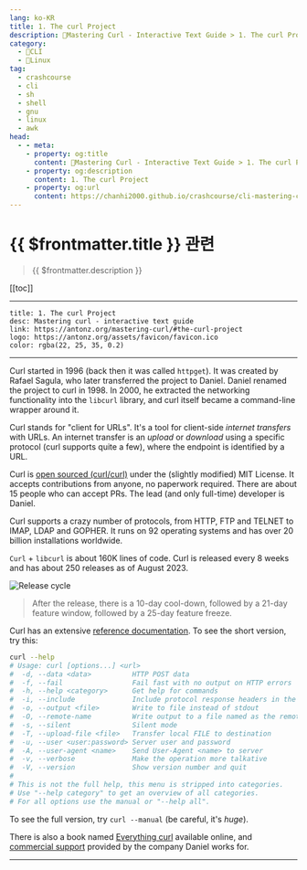 ```yaml
---
lang: ko-KR
title: 1. The curl Project
description: 🐚Mastering Curl - Interactive Text Guide > 1. The curl Project
category: 
  - 🐚CLI
  - 🐧Linux
tag: 
  - crashcourse
  - cli
  - sh
  - shell
  - gnu
  - linux
  - awk
head:
  - - meta:
    - property: og:title
      content: 🐚Mastering Curl - Interactive Text Guide > 1. The curl Project
    - property: og:description
      content: 1. The curl Project
    - property: og:url
      content: https://chanhi2000.github.io/crashcourse/cli-mastering-curl-interactive-text-guide/01-the-curl-project.html
---
```


# {{ $frontmatter.title }} 관련

> {{ $frontmatter.description }}

[[toc]]

---

```component VPCard
title: 1. The curl Project
desc: Mastering curl - interactive text guide
link: https://antonz.org/mastering-curl/#the-curl-project
logo: https://antonz.org/assets/favicon/favicon.ico
color: rgba(22, 25, 35, 0.2)
```

---

Curl started in 1996 (back then it was called `httpget`). It was created by Rafael Sagula, who later transferred the project to Daniel. Daniel renamed the project to curl in 1998. In 2000, he extracted the networking functionality into the `libcurl` library, and curl itself became a command-line wrapper around it.

Curl stands for "client for URLs". It's a tool for client-side _internet transfers_ with URLs. An internet transfer is an _upload_ or _download_ using a specific protocol (curl supports quite a few), where the endpoint is identified by a URL.

Curl is [<FontIcon icon="iconfont icon-github"/> open sourced (curl/curl)](https://github.com/curl/curl) under the (slightly modified) MIT License. It accepts contributions from anyone, no paperwork required. There are about 15 people who can accept PRs. The lead (and only full-time) developer is Daniel.

Curl supports a crazy number of protocols, from HTTP, FTP and TELNET to IMAP, LDAP and GOPHER. It runs on 92 operating systems and has over 20 billion installations worldwide.

`Curl` + `libcurl` is about 160K lines of code. Curl is released every 8 weeks and has about 250 releases as of August 2023.

![Release cycle](https://antonz.org/mastering-curl/release-cycle.jpg)

> After the release, there is a 10-day cool-down, followed by a 21-day feature window, followed by a 25-day feature freeze.

Curl has an extensive [reference documentation](https://curl.se/docs/manpage.html). To see the short version, try this:

```sh
curl --help
# Usage: curl [options...] <url>
#  -d, --data <data>          HTTP POST data
#  -f, --fail                 Fail fast with no output on HTTP errors
#  -h, --help <category>      Get help for commands
#  -i, --include              Include protocol response headers in the output
#  -o, --output <file>        Write to file instead of stdout
#  -O, --remote-name          Write output to a file named as the remote file
#  -s, --silent               Silent mode
#  -T, --upload-file <file>   Transfer local FILE to destination
#  -u, --user <user:password> Server user and password
#  -A, --user-agent <name>    Send User-Agent <name> to server
#  -v, --verbose              Make the operation more talkative
#  -V, --version              Show version number and quit
# 
# This is not the full help, this menu is stripped into categories.
# Use "--help category" to get an overview of all categories.
# For all options use the manual or "--help all".
```

To see the full version, try `curl --manual` (be careful, it's _huge_).

There is also a book named [Everything curl](https://curl.se/book.html) available online, and [commercial support](https://curl.se/support.html) provided by the company Daniel works for.

---

<TagLinks />